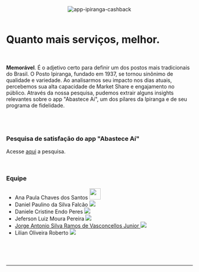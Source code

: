 <div id="header" align="center">
  <img src="https://i.imgur.com/Ik7w4bu.png" alt="app-ipiranga-cashback" border="0">
</div>

<br>
<h1>Quanto mais serviços, melhor.</h1>
<br>

<p><b>Memorável</b>. É o adjetivo certo para definir um dos postos mais tradicionais do Brasil. O Posto Ipiranga, fundado em 1937, se tornou sinônimo de qualidade e variedade. Ao analisarmos seu impacto nos dias atuais, percebemos sua alta capacidade de Market Share e engajamento no público. Através da nossa pesquisa, pudemos extrair alguns insights relevantes sobre o app "Abastece Aí", um dos pilares da Ipiranga e de seu programa de fidelidade.</p>

<br>
<br>

<h3>Pesquisa de satisfação do app "Abastece Aí"</h3>
<p>Acesse <a href="https://s.surveyplanet.com/mkwemztc" target="_blank">aqui</a> a pesquisa.</p>

<br>

<h3>Equipe</h3>
<ul> 
  <li>Ana Paula Chaves dos Santos
    <a href="https://www.linkedin.com/in/ana-paula-chaves-00a29561">
      <img src="https://github.com/gauravghongde/social-icons/blob/master/PNG/Color/LinkedIN.png?raw=true" width="30">
    </a>
  </li>
  <li>Daniel Paulino da Silva Falcão
    <a href="https://www.linkedin.com/in/danielsfalcao">
      <img src="https://github.com/gauravghongde/social-icons/blob/master/PNG/Color/LinkedIN.png?raw=true">
    </a>
  </li>
  <li>Daniele Cristine Endo Peres
    <a href="">
      <img src="https://github.com/gauravghongde/social-icons/blob/master/PNG/Color/LinkedIN.png?raw=true">
    </a>
  </li>
  <li>Jeferson Luiz Moura Pereira
    <a href="https://www.linkedin.com/in/jeferson-luiz-moura-pereira-05407735/">
      <img src="https://github.com/gauravghongde/social-icons/blob/master/PNG/Color/LinkedIN.png?raw=true">
    </a>
  </li>
  <li>
    <a href="https://www.linkedin.com/in/jorge-vasconcellos">Jorge Antonio Silva Ramos de Vasconcellos Junior
      <img src="https://github.com/gauravghongde/social-icons/blob/master/PNG/Color/LinkedIN.png?raw=true">
    </a>
  </li>
  <li>Lilian Oliveira Roberto
    <a href="https://www.linkedin.com/in/lilianor/">
      <img src="https://github.com/gauravghongde/social-icons/blob/master/PNG/Color/LinkedIN.png?raw=true">
    </a>
  </li>
</ul>

<br>
<br>
<br>

---
<div id="views counter" align="center">
  <img src="https://komarev.com/ghpvc/?username=ProjetoAppIpiranga&style=flat-square&color=blue" alt=""/>
</div>

<!--
**ProjetoAppIpiranga/ProjetoAppIpiranga** is a ✨ _special_ ✨ repository because its `README.md` (this file) appears on your GitHub profile.

Here are some ideas to get you started:

- 🔭 I’m currently working on ...
- 🌱 I’m currently learning ...
- 👯 I’m looking to collaborate on ...
- 🤔 I’m looking for help with ...
- 💬 Ask me about ...
- 📫 How to reach me: ...
- 😄 Pronouns: ...
- ⚡ Fun fact: ...
-->
